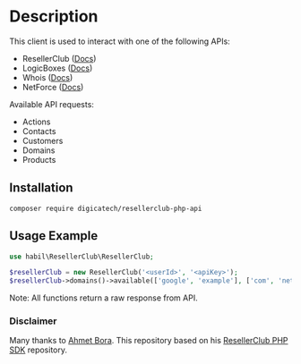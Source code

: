 # Description
This client is used to interact with one of the following APIs:
 * ResellerClub ([Docs](https://resellerclub.webpropanel.com/kb/answer/751))
 * LogicBoxes ([Docs](https://manage.logicboxes.com/kb/node/751))
 * Whois ([Docs](https://manage.whois.com/kb/node/751))
 * NetForce ([Docs](https://location-independent.myorderbox.com/kb/node/751))
 
Available API requests: 
* Actions
* Contacts
* Customers
* Domains
* Products

## Installation
```console
composer require digicatech/resellerclub-php-api
```

## Usage Example
```php
use habil\ResellerClub\ResellerClub;

$resellerClub = new ResellerClub('<userId>', '<apiKey>');
$resellerClub->domains()->available(['google', 'example'], ['com', 'net']);
```
Note: All functions return a raw response from API.


### Disclaimer
Many thanks to [Ahmet Bora](https://github.com/afbora "Ahmet Bora"). This repository based on his [ResellerClub PHP SDK](https://github.com/afbora/resellerclub-php-sdk "ResellerClub PHP SDK") repository.